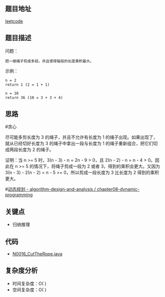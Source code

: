 <!--
 * @Date        : 2020-05-02 20:37:47
 * @LastEditors : anlzou
 * @Github      : https://github.com/anlzou
 * @LastEditTime: 2020-06-14 15:38:37
 * @FilePath    : \algorithm\problems\N0016_cut-the-rope.md
 * @Describe    : 
 -->
## 题目地址

[leetcode](https://leetcode-cn.com/problems/jian-sheng-zi-lcof/)

## 题目描述

问题：
```
把一根绳子剪成多段，并且使得每段的长度乘积最大。
```
示例：
```
n = 2
return 1 (2 = 1 + 1)

n = 10
return 36 (10 = 3 + 3 + 4)
```

## 思路
#贪心

尽可能多剪长度为 3 的绳子，并且不允许有长度为 1 的绳子出现。如果出现了，就从已经切好长度为 3 的绳子中拿出一段与长度为 1 的绳子重新组合，把它们切成两段长度为 2 的绳子。

证明：当 n >= 5 时，3(n - 3) - n = 2n - 9 > 0，且 2(n - 2) - n = n - 4 > 0。因此在 n >= 5 的情况下，将绳子剪成一段为 2 或者 3，得到的乘积会更大。又因为 3(n - 3) - 2(n - 2) = n - 5 >= 0，所以剪成一段长度为 3 比长度为 2 得到的乘积更大。

#[动态规划 - algorithm-design-and-analysis / chapter08-dynamic-programming](https://github.com/anlzou/algorithm-design-and-analysis/blob/master/chapters/chapter08-dynamic-programming/test8-1.md)


## 关键点
- 归纳推理

## 代码
- [N0016_CutTheRope.java](../code/N0016_CutTheRope.java)

## 复杂度分析

- 时间复杂度：O( )
- 空间复杂度：O( )